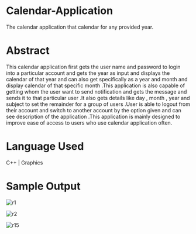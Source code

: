 # Calendar-Application
  The calendar application that calendar for any provided year.
# Abstract
  This calendar application first gets the user name and password to login into a particular account and  gets the year as input and displays the calendar of that year and can also get specifically as a year and month and display calendar of that specific month .This application is also capable of getting whom the user want to send notification and gets the message and sends it to that particular user .It also gets details like day , month , year and subject to set the remainder for a group of users .User is able to logout from their account and switch to another account by the option given and can see description of the application .This application is mainly designed to improve ease of access to users who use calendar application often.
# Language Used
  C++ | Graphics
# Sample Output
![r1](https://user-images.githubusercontent.com/29236082/62834250-20d51680-bc67-11e9-98f4-394bb13a1e5c.JPG)

![r2](https://user-images.githubusercontent.com/29236082/62834252-229eda00-bc67-11e9-9ada-8dc3569906d1.JPG)

![r15](https://user-images.githubusercontent.com/29236082/62834254-30545f80-bc67-11e9-8aea-625a2f25d192.JPG)
